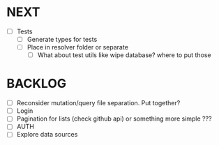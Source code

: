 # NEXT

-   [ ] Tests
    -   [ ] Generate types for tests
    -   [ ] Place in resolver folder or separate
        -   [ ] What about test utils like wipe database? where to put those

# BACKLOG

-   [ ] Reconsider mutation/query file separation. Put together? 
-   [ ] Login
-   [ ] Pagination for lists (check github api) or something more simple ???
-   [ ] AUTH
-   [ ] Explore data sources
